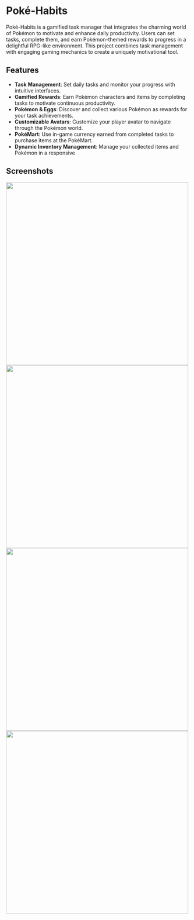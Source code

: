 

# Poké-Habits

Poké-Habits is a gamified task manager that integrates the charming world of Pokémon to motivate and enhance daily productivity. Users can set tasks, complete them, and earn Pokémon-themed rewards to progress in a delightful RPG-like environment. This project combines task management with engaging gaming mechanics to create a uniquely motivational tool.

## Features

- **Task Management**: Set daily tasks and monitor your progress with intuitive interfaces.
- **Gamified Rewards**: Earn Pokémon characters and items by completing tasks to motivate continuous productivity.
- **Pokémon & Eggs**: Discover and collect various Pokémon as rewards for your task achievements.
- **Customizable Avatars**: Customize your player avatar to navigate through the Pokémon world.
- **PokéMart**: Use in-game currency earned from completed tasks to purchase items at the PokéMart.
- **Dynamic Inventory Management**: Manage your collected items and Pokémon in a responsive

## Screenshots
<img src="https://drive.google.com/uc?id=1VW8gpP-YHwfAIZE0r4INGdPth3dawfuk"  height="500"/> <img src="https://drive.google.com/uc?id=17cuM-IBMibBN3tGdq5XMFYgoDmszEsHH"  height="500"/><img src="https://drive.google.com/uc?id=1fLri52_cleL1S-7T-Iqo9ZdkjKuxn6z0"  height="500"/><img src="https://drive.google.com/uc?id=12rkeXXQhk4aZu_JqtwQI088a4mDGaSjQ"  height="500"/>

